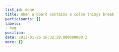 ```yaml
---
list_id: done
title: When a board contains a colon things break
participants: []
labels:
- bug
position: 
date: 2013-01-26 16:32:29.000000000 Z
more: {}
---
```



